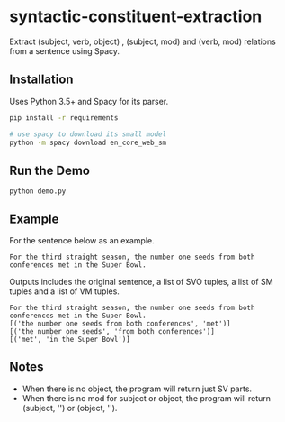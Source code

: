 # syntactic-constituent-extraction

Extract (subject, verb, object) , (subject, mod) and (verb, mod) relations from a sentence using Spacy.

## Installation

Uses Python 3.5+ and Spacy for its parser.

```bash
pip install -r requirements

# use spacy to download its small model
python -m spacy download en_core_web_sm
```

## Run the Demo

```
python demo.py
```

## Example

For the sentence below as an example.

```
For the third straight season, the number one seeds from both conferences met in the Super Bowl. 
```

Outputs includes the original sentence, a list of SVO tuples, a list of SM tuples and a list of VM tuples.

```
For the third straight season, the number one seeds from both conferences met in the Super Bowl. 
[('the number one seeds from both conferences', 'met')]
[('the number one seeds', 'from both conferences')]
[('met', 'in the Super Bowl')]
```

## Notes

- When there is no object, the program will return just SV parts.
- When there is no mod for subject or object, the program will return (subject, '') or (object, '').
